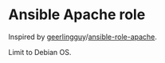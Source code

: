 # Ansible Apache role

Inspired by [geerlingguy](https://github.com/geerlingguy)/[ansible-role-apache](https://github.com/geerlingguy/ansible-role-apache).

Limit to Debian OS.

